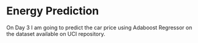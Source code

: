 # Energy Prediction
On Day 3 I am going to predict the car price using Adaboost Regressor on the dataset available on UCI repository.
